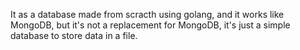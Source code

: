 It as a database made from scracth using golang, and it works like MongoDB, but it's not a replacement for MongoDB, it's just a simple database to store data in a file.

